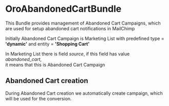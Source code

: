 OroAbandonedCartBundle
===================

This Bundle provides management of Abandoned Cart Campaigns, which are used
for setup abandoned cart notifications in MailChimp

Initially Abandoned Cart Campaign is Marketing List with predefined 
type = **'dynamic'** and entity = **'Shopping Cart'**

In Marketing List there is field *source*, if this field has value *abandoned_cart*,  
it means that this is Abandoned Cart Campaign

## Abandoned Cart creation

During Abandoned Cart creation we automatically create campaign, which will
be used for the conversion. 
